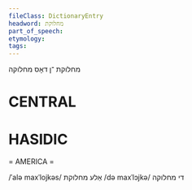 ```yaml
---
fileClass: DictionaryEntry
headword: מחלוקת
part_of_speech: 
etymology: 
tags: 
---
```

מחלוקת
־ן
דאָס
מחלוקה

CENTRAL
========

HASIDIC
=======
= AMERICA = 

/ˈalə maxˈlojkəs/ אַלע מחלוקת
/də maxˈlɔjkə/ די מחלוקה